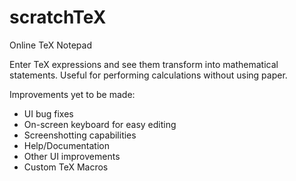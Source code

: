 # scratchTeX
Online TeX Notepad

Enter TeX expressions and see them transform into mathematical statements. Useful for performing calculations without using paper.

Improvements yet to be made:
- UI bug fixes
- On-screen keyboard for easy editing
- Screenshotting capabilities
- Help/Documentation
- Other UI improvements
- Custom TeX Macros
